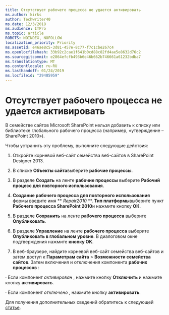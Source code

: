 ```yaml
---
title: Отсутствует рабочего процесса не удается активировать
ms.author: kirks
author: Techwriter40
ms.date: 12/3/2018
ms.audience: ITPro
ms.topic: article
ROBOTS: NOINDEX, NOFOLLOW
localization_priority: Priority
ms.assetid: e46ae8c5-3d81-457e-8c77-f7c1cbe267c4
ms.openlocfilehash: 33b92c2cae1f641b0cd88c82fd4ae5e8632d76c2
ms.sourcegitcommit: e2864efcfb493b6e46b662b746661a61232bdba7
ms.translationtype: MT
ms.contentlocale: ru-RU
ms.lasthandoff: 01/24/2019
ms.locfileid: "29485959"
---
```

# <a name="missing-workflow-failed-to-activate"></a>Отсутствует рабочего процесса не удается активировать

В семействе сайтов Microsoft SharePoint нельзя добавить к списку или библиотеке глобального рабочего процесса (например, «утверждение – SharePoint 2010»).
  
Чтобы устранить эту проблему, выполните следующие действия: 
  
1. Откройте корневой веб-сайт семейства веб-сайтов в SharePoint Designer 2013.
  
2. В списке **Объекты сайта**выберите **рабочие процессы**. 
  
3. В разделе **Создать** на ленте **рабочие процессы** выберите **Рабочий процесс для повторного использования**. 
  
4. **Создание рабочего процесса для повторного использования** формы введите имя ** *Repair2010* **. **Тип платформы**выберите пункт **Рабочего процесса SharePoint 2010**и нажмите кнопку **ОК**. 
  
1. В разделе **Сохранить** на ленте **рабочего процесса** выберите **Опубликовать**. 
  
2. В разделе **Управление** на ленте **рабочего процесса** выберите **Опубликовать в глобальном уровне**. В диалоговом окне подтверждения нажмите **кнопку OK**. 
  
3. В веб-браузере, найдите корневой веб-сайт семейства веб-сайтов и затем доступ к **Параметрам сайта** \> **Возможности семейства сайтов**. Затем включения и отключения компонента **рабочих процессов** : 
  
· Если компонент *активирован* , нажмите кнопку **Отключить** и нажмите кнопку **активировать**. 
  
· Если компонент *отключено* , нажмите кнопку **активировать**. 
  
Для получения дополнительных сведений обратитесь к следующей [статье](https://go.microsoft.com/fwlink/?linkid=2047770&amp;clcid=0x409).
  


